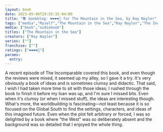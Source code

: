 ```yaml
---
layout: book
date: 2023-05-06T20:55:15-04:00
title: "📚 bookblog: ❤️❤️❤️❤️🖤 for The Mountain in the Sea, by Ray Nayler"
tags: ["media","Myself","The Mountain in the Sea","Ray Nayler","The Incomparable","audiobooks","Global South"]
media: ["book","audiobook"]
titles: ["The Mountain in the Sea"]
creators: ["Ray Nayler"]
series: [""]
franchise: [""]
ratings: ["❤️❤️❤️❤️🖤"]
params:
  entry:
---
```

A recent episode of The Incomparable covered this book, and even though the reviews were mixed, it seemed up my alley, so I gave it a try. It's very obviously a book of ideas and is sometimes clumsy and didactic. That said, I wish I had taken more time to sit with those ideas; I rushed through the book to finish it before my loan was up, and I'm sure I missed bits. Even when it's clumsy (or when I missed stuff), the ideas are interesting though. What's more, the worldbuilding is fascinating—not least because it is so focused on the Global South to find the settings, characters, and ideas of this imagined future. Even when the plot felt arbitrary or forced, I was so delighted by a book where "the West" was so deliberately absent and the background was so detailed that I enjoyed the whole thing.
